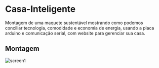 # Casa-Inteligente
Montagem de uma maquete sustentável mostrando como podemos conciliar tecnologia, comodidade e economia de energia, usando a placa arduino e comunicação serial, com website para gerenciar sua casa.

## Montagem
![screen1](https://i.imgur.com/aixqKSM.png)